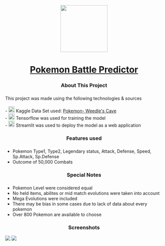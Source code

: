 <div align="center">
  <img height="150" src="https://i.pinimg.com/originals/2b/46/73/2b4673e318ab94da17bbf9eaad5b80d6.png"  />
</div>



<h1 align="center"><a href= "pokemon-battle.streamlit.app"> Pokemon Battle Predictor</a>   </h1>



###

<h3 align="center">About This Project</h3>

###

<p align="left">This project was made using the following technologies & sources<br><br>
- <img height="20" src="https://cdn4.iconfinder.com/data/icons/logos-and-brands/512/189_Kaggle_logo_logos-512.png">
Kaggle Data Set used: <a href= " https://www.kaggle.com/datasets/terminus7/pokemon-challenge/"> Pokemon- Weedle's Cave</a>
<br>
- <img height="20" src="https://upload.wikimedia.org/wikipedia/commons/thumb/2/2d/Tensorflow_logo.svg/1200px-Tensorflow_logo.svg.png">
Tensorflow was used for training the model   <br>
- <img height="20" width="20" src="https://seeklogo.com/images/S/streamlit-logo-1A3B208AE4-seeklogo.com.png">
Streamlit was used to deploy the model as a web application</p>

###

<h3 align="center">Features used</h3>

###

- Pokemon Type1, Type2, Legendary status, Attack, Defense, Speed, Sp.Attack, Sp.Defense
- Outcome of 50,000 Combats

###

<h3 align="center">Special Notes</h3>

###

- Pokemon Level were considered equal
- No held items, abilites or mid match evolutions were taken into account 
- Mega Evolutions were included
- There may be bias in some cases due to lack of data about every pokemon
- Over 800 Pokemon are available to choose

###

<h3 align= "center"> Screenshots </h3>
<img src="https://i.ibb.co/mq6jBH8/Pokemon-Battle-1.png">
<img src="https://i.ibb.co/SB73yPS/Pokemon-battle-2.png">

###